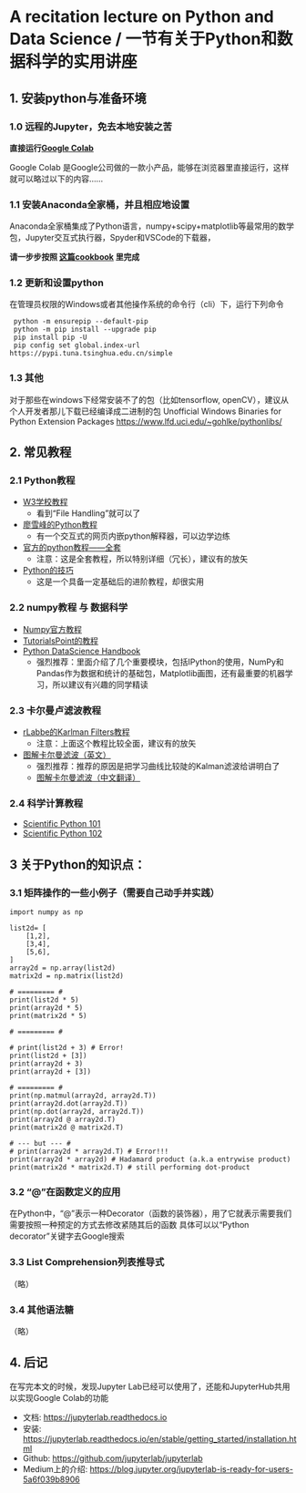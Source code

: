 # A recitation lecture on Python and Data Science / 一节有关于Python和数据科学的实用讲座

## 1. 安装python与准备环境

### 1.0 远程的Jupyter，免去本地安装之苦
__直接运行[Google Colab](https://colab.research.google.com)__

Google Colab 是Google公司做的一款小产品，能够在浏览器里直接运行，这样就可以略过以下的内容……

### 1.1 安装Anaconda全家桶，并且相应地设置
Anaconda全家桶集成了Python语言，numpy+scipy+matplotlib等最常用的数学包，Jupyter交互式执行器，Spyder和VSCode的下载器，

__请一步步按照 [这篇cookbook](cookbook-setting_up-environment-for-data_science.md) 里完成__

### 1.2 更新和设置python
在管理员权限的Windows或者其他操作系统的命令行（cli）下，运行下列命令

     python -m ensurepip --default-pip
     python -m pip install --upgrade pip
     pip install pip -U
     pip config set global.index-url https://pypi.tuna.tsinghua.edu.cn/simple

### 1.3 其他
对于那些在windows下经常安装不了的包（比如tensorflow, openCV），建议从个人开发者那儿下载已经编译成二进制的包
Unofficial Windows Binaries for Python Extension Packages
https://www.lfd.uci.edu/~gohlke/pythonlibs/


## 2. 常见教程

### 2.1 Python教程
* [W3学校教程](https://www.w3schools.com/python/)
    * 看到“File Handling”就可以了
* [廖雪峰的Python教程](https://www.liaoxuefeng.com/wiki/0014316089557264a6b348958f449949df42a6d3a2e542c000)
    * 有一个交互式的网页内嵌python解释器，可以边学边练
* [官方的python教程——全套](https://docs.python.org/3/tutorial/)
    * 注意：这是全套教程，所以特别详细（冗长），建议有的放矢
* [Python的技巧](http://book.pythontips.com)
    * 这是一个具备一定基础后的进阶教程，却很实用

### 2.2 numpy教程 与 数据科学
* [Numpy官方教程](https://docs.scipy.org/doc/numpy-1.15.0/user/quickstart.html)
* [TutorialsPoint的教程](https://www.tutorialspoint.com/numpy/numpy_arithmetic_operations.htm)
* [Python DataScience Handbook](https://jakevdp.github.io/PythonDataScienceHandbook/index.html)
    * 强烈推荐：里面介绍了几个重要模块，包括IPython的使用，NumPy和Pandas作为数据和统计的基础包，Matplotlib画图，还有最重要的机器学习，所以建议有兴趣的同学精读

### 2.3 卡尔曼卢滤波教程
* [rLabbe的Karlman Filters教程](https://github.com/rlabbe/Kalman-and-Bayesian-Filters-in-Python)
    * 注意：上面这个教程比较全面，建议有的放矢
* [图解卡尔曼滤波（英文）](http://www.bzarg.com/p/how-a-kalman-filter-works-in-pictures)
    * 强烈推荐：推荐的原因是把学习曲线比较陡的Kalman滤波给讲明白了
    * [图解卡尔曼滤波（中文翻译）](https://blog.csdn.net/u010720661/article/details/63253509)

### 2.4 科学计算教程
* [Scientific Python 101](https://scientific-python-101.readthedocs.io/)
* [Scientific Python 102](https://python-102.readthedocs.io/)


## 3 关于Python的知识点：

### 3.1 矩阵操作的一些小例子（需要自己动手并实践）
```
import numpy as np 

list2d= [
    [1,2],
    [3,4],
    [5,6],    
]
array2d = np.array(list2d)
matrix2d = np.matrix(list2d)

# ========= #
print(list2d * 5)
print(array2d * 5)
print(matrix2d * 5)

# ========= #

# print(list2d + 3) # Error! 
print(list2d + [3])
print(array2d + 3)
print(array2d + [3])

# ========= #
print(np.matmul(array2d, array2d.T))
print(array2d.dot(array2d.T))
print(np.dot(array2d, array2d.T))
print(array2d @ array2d.T)
print(matrix2d @ matrix2d.T)

# --- but --- #
# print(array2d * array2d.T) # Error!!!
print(array2d * array2d) # Hadamard product (a.k.a entrywise product)
print(matrix2d * matrix2d.T) # still performing dot-product
```

### 3.2 “@”在函数定义的应用
在Python中，“@”表示一种Decorator（函数的装饰器），用了它就表示需要我们需要按照一种预定的方式去修改紧随其后的函数
具体可以以“Python decorator”关键字去Google搜索

### 3.3 List Comprehension列表推导式
（略）

### 3.4 其他语法糖
（略）

## 4. 后记
在写完本文的时候，发现Jupyter Lab已经可以使用了，还能和JupyterHub共用以实现Google Colab的功能
* 文档: https://jupyterlab.readthedocs.io
* 安装: https://jupyterlab.readthedocs.io/en/stable/getting_started/installation.html
* Github: https://github.com/jupyterlab/jupyterlab
* Medium上的介绍: https://blog.jupyter.org/jupyterlab-is-ready-for-users-5a6f039b8906
